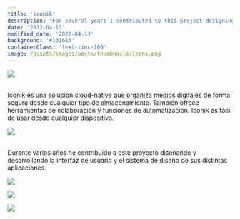 ```yaml
---
title: 'iconik'
description: "For several years I contributed to this project designing and developing the interface and the design system for its different applications"
date: '2022-04-13'
modified_date: '2022-04-13'
background: '#13161A'
containerClass: 'text-zinc-100'
image: /assets/images/posts/thumbnails/icons.png
---
```


![](/assets/images/posts/design_system/000.png)

<br/>
Iconik es una solucion cloud-native que organiza medios digitales de forma segura desde cualquier tipo de almacenamiento. También ofrece herramientas de colaboración y funciones de automatización. Iconik es fácil de usar desde cualquier dispositivo.
<br/>

![](/assets/images/posts/design_system/iconik_agent.png)

<br/>
Durante varios años he contribuido a este proyecto diseñando y desarrollando la interfaz de usuario y el sistema de diseño de sus distintas aplicaciones.
<br/>

![](/assets/images/posts/design_system/001.png)

![](/assets/images/posts/design_system/iconik.png)

![](/assets/images/posts/design_system/002.png)

